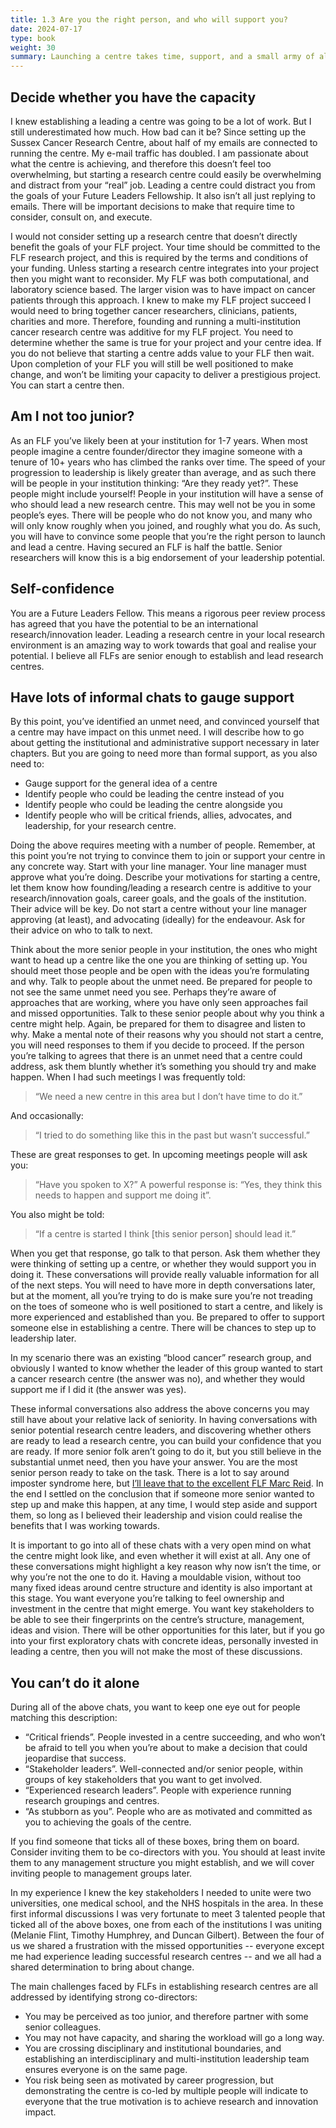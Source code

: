 ```yaml
---
title: 1.3 Are you the right person, and who will support you?
date: 2024-07-17
type: book
weight: 30
summary: Launching a centre takes time, support, and a small army of allies by your side. How can you figure out if you have all of the above?
---
```


## Decide whether you have the capacity
I knew establishing a leading a centre was going to be a lot of work. But I still underestimated how much. How bad can it be? Since setting up the Sussex Cancer Research Centre, about half of my emails are connected to running the centre. My e-mail traffic has doubled. I am passionate about what the centre is achieving, and therefore this doesn’t feel too overwhelming, but starting a research centre could easily be overwhelming and distract from your “real” job. Leading a centre could distract you from the goals of your Future Leaders Fellowship. It also isn’t all just replying to emails. There will be important decisions to make that require time to consider, consult on, and execute.

I would not consider setting up a research centre that doesn’t directly benefit the goals of your FLF project. Your time should be committed to the FLF research project, and this is required by the terms and conditions of your funding. Unless starting a research centre integrates into your project then you might want to reconsider. My FLF was both computational, and laboratory science based. The larger vision was to have impact on cancer patients through this approach. I knew to make my FLF project succeed I would need to bring together cancer researchers, clinicians, patients, charities and more. Therefore, founding and running a multi-institution cancer research centre was additive for my FLF project. You need to determine whether the same is true for your project and your centre idea. If you do not believe that starting a centre adds value to your FLF then wait. Upon completion of your FLF you will still be well positioned to make change, and won’t be limiting your capacity to deliver a prestigious project. You can start a centre then. 

## Am I not too junior?
As an FLF you’ve likely been at your institution for 1-7 years. When most people imagine a centre founder/director they imagine someone with a tenure of 10+ years who has climbed the ranks over time. The speed of your progression to leadership is likely greater than average, and as such there will be people in your institution thinking: “Are they ready yet?”. These people might include yourself! People in your institution will have a sense of who should lead a new research centre. This may well not be you in some people’s eyes. There will be people who do not know you, and many who will only know roughly when you joined, and roughly what you do. As such, you will have to convince some people that you’re the right person to launch and lead a centre. Having secured an FLF is half the battle. Senior researchers will know this is a big endorsement of your leadership potential. 

## Self-confidence
You are a Future Leaders Fellow. This means a rigorous peer review process has agreed that you have the potential to be an international research/innovation leader. Leading a research centre in your local research environment is an amazing way to work towards that goal and realise your potential. I believe all FLFs are senior enough to establish and lead research centres.

## Have lots of informal chats to gauge support
By this point, you’ve identified an unmet need, and convinced yourself that a centre may have impact on this unmet need. I will describe how to go about getting the institutional and administrative support necessary in later chapters. But you are going to need more than formal support, as you also need to: 
* Gauge support for the general idea of a centre
* Identify people who could be leading the centre instead of you
* Identify people who could be leading the centre alongside you
* Identify people who will be critical friends, allies, advocates, and leadership, for your research centre.

Doing the above requires meeting with a number of people. Remember, at this point you’re not trying to convince them to join or support your centre in any concrete way. Start with your line manager. Your line manager must approve what you’re doing. Describe your motivations for starting a centre, let them know how founding/leading a research centre is additive to your research/innovation goals, career goals, and the goals of the institution. Their advice will be key. Do not start a centre without your line manager approving (at least), and advocating (ideally) for the endeavour. Ask for their advice on who to talk to next.

Think about the more senior people in your institution, the ones who might want to head up a centre like the one you are thinking of setting up. You should meet those people and be open with the ideas you’re formulating and why. Talk to people about the unmet need. Be prepared for people to not see the same unmet need you see. Perhaps they’re aware of approaches that are working, where you have only seen approaches fail and missed opportunities. Talk to these senior people about why you think a centre might help. Again, be prepared for them to disagree and listen to why. Make a mental note of their reasons why you should not start a centre, you will need responses to them if you decide to proceed. If the person you’re talking to agrees that there is an unmet need that a centre could address, ask them bluntly whether it’s something you should try and make happen. When I had such meetings I was frequently told:

> “We need a new centre in this area but I don’t have time to do it.”

And occasionally:

> “I tried to do something like this in the past but wasn’t successful.”

These are great responses to get. In upcoming meetings people will ask you:

> “Have you spoken to X?” A powerful response is:
> “Yes, they think this needs to happen and support me doing it”.

You also might be told:
> “If a centre is started I think [this senior person] should lead it.”

When you get that response, go talk to that person. Ask them whether they were thinking of setting up a centre, or whether they would support you in doing it. These conversations will provide really valuable information for all of the next steps. You will need to have more in depth conversations later, but at the moment, all you’re trying to do is make sure you’re not treading on the toes of someone who is well positioned to start a centre, and likely is more experienced and established than you. Be prepared to offer to support someone else in establishing a centre. There will be chances to step up to leadership later.

In my scenario there was an existing “blood cancer” research group, and obviously I wanted to know whether the leader of this group wanted to start a cancer research centre (the answer was no), and whether they would support me if I did it (the answer was yes).

These informal conversations also address the above concerns you may still have about your relative lack of seniority. In having conversations with senior potential research centre leaders, and discovering whether others are ready to lead a research centre, you can build your confidence that you are ready. If more senior folk aren’t going to do it, but you still believe in the substantial unmet need, then you have your answer. You are the most senior person ready to take on the task. There is a lot to say around imposter syndrome here, but [I’ll leave that to the excellent FLF Marc Reid](https://www.ukri.org/blog/compare-carefully-to-manage-your-inner-imposter/). In the end I settled on the conclusion that if someone more senior wanted to step up and make this happen, at any time, I would step aside and support them, so long as I believed their leadership and vision could realise the benefits that I was working towards.

It is important to go into all of these chats with a very open mind on what the centre might look like, and even whether it will exist at all. Any one of these conversations might highlight a key reason why now isn’t the time, or why you’re not the one to do it. Having a mouldable vision, without too many fixed ideas around centre structure and identity is also important at this stage. You want everyone you’re talking to feel ownership and investment in the centre that might emerge. You want key stakeholders to be able to see their fingerprints on the centre’s structure, management, ideas and vision. There will be other opportunities for this later, but if you go into your first exploratory chats with concrete ideas, personally invested in leading a centre, then you will not make the most of these discussions.

## You can’t do it alone
During all of the above chats, you want to keep one eye out for people matching this description:
* “Critical friends”. People invested in a centre succeeding, and who won’t be afraid to tell you when you’re about to make a decision that could jeopardise that success.
* “Stakeholder leaders”. Well-connected and/or senior people, within groups of key stakeholders that you want to get involved.
* “Experienced research leaders”. People with experience running research groupings and centres.
* “As stubborn as you”. People who are as motivated and committed as you to achieving the goals of the centre.

If you find someone that ticks all of these boxes, bring them on board. Consider inviting them to be co-directors with you. You should at least invite them to any management structure you might establish, and we will cover inviting people to management groups later.

In my experience I knew the key stakeholders I needed to unite were two universities, one medical school, and the NHS hospitals in the area. In these first informal discussions I was very fortunate to meet 3 talented people that ticked all of the above boxes, one from each of the institutions I was uniting (Melanie Flint, Timothy Humphrey, and Duncan Gilbert). Between the four of us we shared a frustration with the missed opportunities -- everyone except me had experience leading successful research centres -- and we all had a shared determination to bring about change.

The main challenges faced by FLFs in establishing research centres are all addressed by identifying strong co-directors:
* You may be perceived as too junior, and therefore partner with some senior colleagues.
* You may not have capacity, and sharing the workload will go a long way.
* You are crossing disciplinary and institutional boundaries, and establishing an interdisciplinary and multi-institution leadership team ensures everyone is on the same page.
* You risk being seen as motivated by career progression, but demonstrating the centre is co-led by multiple people will indicate to everyone that the true motivation is to achieve research and innovation impact. 


